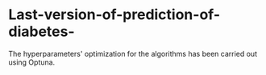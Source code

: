 # Last-version-of-prediction-of-diabetes-

The hyperparameters' optimization for the algorithms has been carried out using Optuna.
